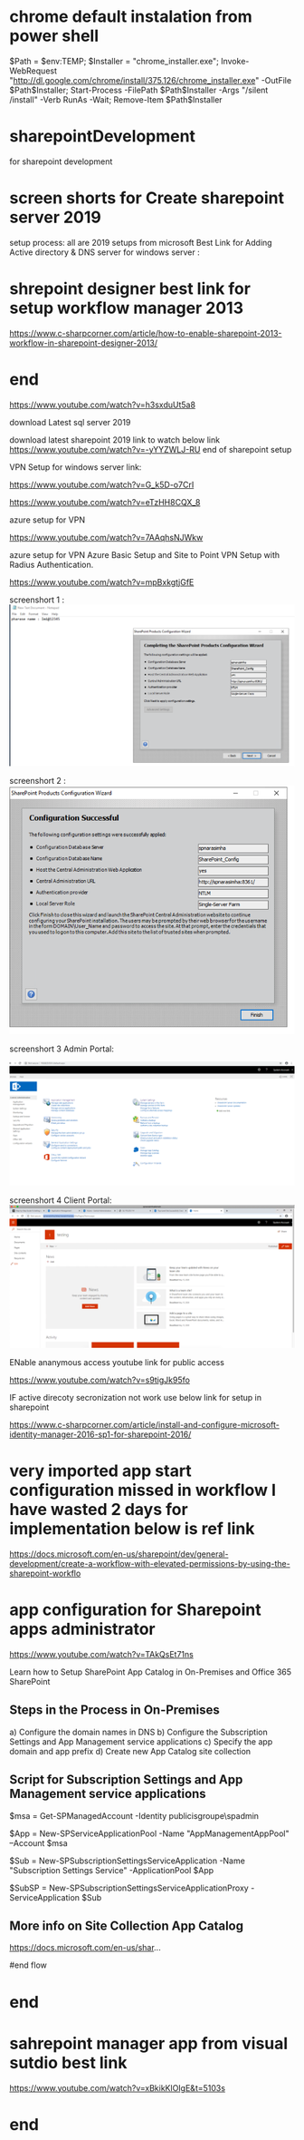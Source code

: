 # chrome default instalation from power shell

$Path = $env:TEMP; $Installer = "chrome_installer.exe"; Invoke-WebRequest "http://dl.google.com/chrome/install/375.126/chrome_installer.exe" -OutFile $Path\$Installer; Start-Process -FilePath $Path\$Installer -Args "/silent /install" -Verb RunAs -Wait; Remove-Item $Path\$Installer

# sharepointDevelopment
for sharepoint development
# screen shorts for Create sharepoint server 2019

setup process: all are 2019 setups from microsoft 
Best Link for Adding Active directory & DNS server for windows server :

# shrepoint designer best link for setup workflow manager 2013

https://www.c-sharpcorner.com/article/how-to-enable-sharepoint-2013-workflow-in-sharepoint-designer-2013/

# end

https://www.youtube.com/watch?v=h3sxduUt5a8

download Latest sql server 2019

download latest sharepoint 2019   link to watch below link https://www.youtube.com/watch?v=-yYYZWLJ-RU
end of sharepoint setup

VPN Setup for windows server link:

https://www.youtube.com/watch?v=G_k5D-o7CrI

https://www.youtube.com/watch?v=eTzHH8CQX_8

azure setup for VPN

https://www.youtube.com/watch?v=7AAqhsNJWkw

azure setup for VPN 
Azure Basic Setup and Site to Point VPN Setup with Radius Authentication.

https://www.youtube.com/watch?v=mpBxkgtjGfE

screenshort 1 :
![](images/Screenshot%202020-05-15%20at%205.50.09%20PM.png)

screenshort 2 :
![](images/Screenshot%202020-05-15%20at%206.03.39%20PM.png)

screenshort 3 Admin Portal:

![](images/Screenshot%202020-05-15%20at%206.50.16%20PM.png)

screenshort 4 Client Portal:
![](images/Screenshot%202020-05-15%20at%206.42.57%20PM.png)

ENable ananymous access youtube link for public access

https://www.youtube.com/watch?v=s9tigJk95fo


IF active direcoty secronization not work use below link for setup in sharepoint

https://www.c-sharpcorner.com/article/install-and-configure-microsoft-identity-manager-2016-sp1-for-sharepoint-2016/


# very imported app start configuration missed in workflow I have wasted 2 days for implementation below is ref link

https://docs.microsoft.com/en-us/sharepoint/dev/general-development/create-a-workflow-with-elevated-permissions-by-using-the-sharepoint-workflo

# app configuration for Sharepoint apps administrator

https://www.youtube.com/watch?v=TAkQsEt71ns

Learn how to Setup SharePoint App Catalog in On-Premises and Office 365 SharePoint 

Steps in the Process in On-Premises
-----------------------------------------------------------
a) Configure the domain names in DNS
b) Configure the Subscription Settings and App Management service applications
c) Specify the app domain and app prefix 
d) Create new App Catalog site collection

Script for Subscription Settings and App Management service applications
-----------------------------------------------------------------------
$msa = Get-SPManagedAccount -Identity publicisgroupe\spadmin

$App = New-SPServiceApplicationPool -Name "AppManagementAppPool" –Account $msa

$Sub = New-SPSubscriptionSettingsServiceApplication -Name "Subscription Settings Service" -ApplicationPool $App

$SubSP = New-SPSubscriptionSettingsServiceApplicationProxy -ServiceApplication $Sub

More info on Site Collection App Catalog
------------------------------------------------------------------
https://docs.microsoft.com/en-us/shar...

#end flow

# end

# sahrepoint manager app from visual sutdio best link
https://www.youtube.com/watch?v=xBkikKlOIgE&t=5103s
# end 
